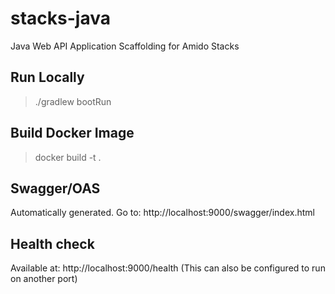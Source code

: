 # stacks-java
Java Web API Application Scaffolding for Amido Stacks

## Run Locally

> ./gradlew bootRun

## Build Docker Image

> docker build -t <image-tag> .

## Swagger/OAS

Automatically generated. Go to: http://localhost:9000/swagger/index.html

## Health check

Available at: http://localhost:9000/health
(This can also be configured to run on another port)

